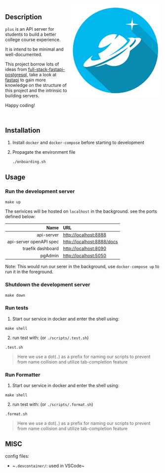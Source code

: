 <img src="./res/nplus_logo.png" alt="plus-logo" align="right" height="300" width="300" />

## Description

`plus` is an API server for students to build a better college course experience.

It is intend to be minimal and well-documented.

This project borrow lots of ideas from [full-stack-fastapi-postgresql](https://github.com/tiangolo/full-stack-fastapi-postgresql), take a look at [fastapi](https://fastapi.tiangolo.com/) to gain more knowledge on the structure of this project and the intrinsic to building servers.

Happy coding!

<br>


## Installation

1. Install `docker` and `docker-compose` before starting to development

2. Propagate the environment file

	```bash
	./onboarding.sh
	```

## Usage

### Run the development server

```
make up
```

The serivices will be hosted on `localhost` in the background. see the ports defined below:

|Name|URL|
|-:|:-|
|api-server|[http://localhost:8888](http://localhost:8888)|
|api-server openAPI spec|[http://localhost:8888/docs](http://localhost:8888/docs)|
|traefik dashboard|[http://localhost:8090](http://localhost:8090)|
|pgAdmin|[http://localhost:5050](http://localhost:5050)|

Note: This would run our serer in the background, use `docker-compose up` to run it in the foreground.

### Shutdown the development server

```
make down
```

### Run tests

1. Start our service in docker and enter the shell using:

```
make shell
```
2. run test with: (or `./scripts/.test.sh`)

```
.test.sh
```

> Here we use a dot(`.`) as a prefix for naming our scripts to prevent from name collision and utilize tab-completion feature

### Run Formatter

1. Start our service in docker and enter the shell using:
```
make shell
```

2. run test with: (or `./scripts/.format.sh`)
```
.format.sh
```

> Here we use a dot(`.`) as a prefix for naming our scripts to prevent from name collision and utilize tab-completion feature

## MISC

config files:
+ ~`.devcontainer/`: used in VSCode~